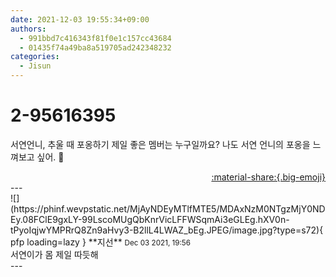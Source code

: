 ```yaml
---
date: 2021-12-03 19:55:34+09:00
authors:
  - 991bbd7c416343f81f0e1c157cc43684
  - 01435f74a49ba8a519705ad242348232
categories:
  - Jisun
---
```


# 2-95616395

<div class="post-container" markdown="1">
<div class="content-container md-sidebar__scrollwrap" markdown="1">

서연언니, 추울 때 포옹하기 제일 좋은 멤버는 누구일까요? 나도 서연 언니의 포옹을 느껴보고 싶어. 🤗

</div>
</div>

<div style="text-align: right;" markdown="1">
<a href="https://weverse.io/fromis9/fanpost/2-95616395" style="text-align: right;">:material-share:{.big-emoji}</a>
</div>
---

<div class="comments-container md-sidebar__scrollwrap" markdown="1">
<div class="comment" markdown="1">
<div class='id-container' markdown="1">
![](https://phinf.wevpstatic.net/MjAyNDEyMTlfMTE5/MDAxNzM0NTgzMjY0NDEy.08FClE9gxLY-99LscoMUgQbKnrVicLFFWSqmAi3eGLEg.hXV0n-tPyoIqjwYMPRrQ8Zn9aHvy3-B2llL4LWAZ_bEg.JPEG/image.jpg?type=s72){ pfp loading=lazy }
**<span class="artist">지선</span>** <small>Dec 03 2021, 19:56</small><br>
</div>
<div class='comment-body' markdown="1">
서연이가 몸 제일 따듯해
</div>
</div>
</div>
---
